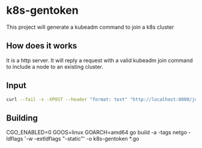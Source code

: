 # k8s-gentoken

This project will generate a kubeadm command to join a k8s cluster

## How does it works

It is a http server. It will reply a request with a valid kubeadm join command to include a node to an existing cluster.

## Input

```bash
curl --fail -s -XPOST --header "format: text" "http://localhost:8000/join"
```

## Building

CGO_ENABLED=0 GOOS=linux GOARCH=amd64 go build -a -tags netgo -ldflags '-w -extldflags "-static"' -o k8s-gentoken *.go

